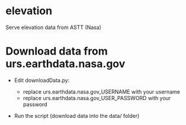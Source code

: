 # elevation
Serve elevation data from ASTT (Nasa)

# Download data from urs.earthdata.nasa.gov

- Edit downloadData.py:
    - replace urs.earthdata.nasa.gov_USERNAME with your username
    - replace urs.earthdata.nasa.gov_USER_PASSWORD with your password

- Run the script (download data into the data/ folder)